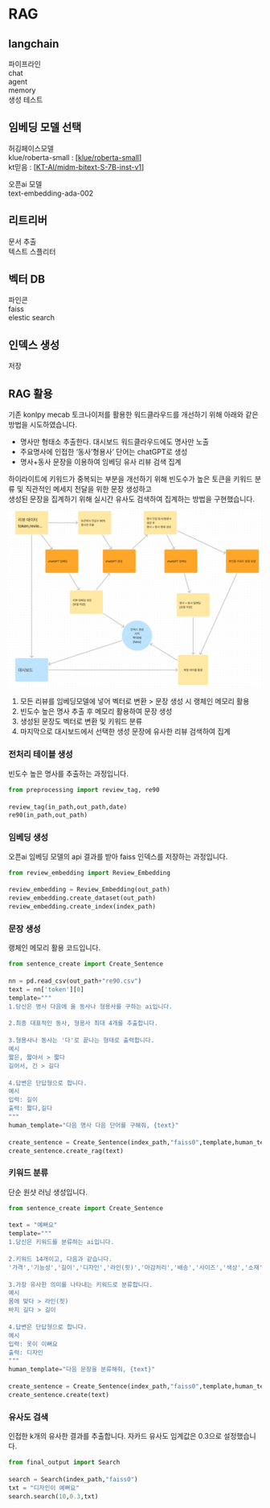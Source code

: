# RAG

## langchain
파이프라인  
chat  
agent  
memory  
생성 테스트  

## 임베딩 모델 선택
허깅페이스모델  
klue/roberta-small : [[klue/roberta-small](https://huggingface.co/klue/roberta-small)]  
kt믿음 : [[KT-AI/midm-bitext-S-7B-inst-v1](https://huggingface.co/KT-AI/midm-bitext-S-7B-inst-v1)]  

오픈ai 모델  
text-embedding-ada-002  

## 리트리버
문서 추출  
텍스트 스플리터    

## 벡터 DB
파인콘  
faiss  
elestic search  

## 인덱스 생성
저장  

## RAG 활용
기존 konlpy mecab 토크나이저를 활용한 워드클라우드를 개선하기 위해 아래와 같은 방법을 시도하였습니다.  
- 명사만 형태소 추출한다. 대시보드 워드클라우드에도 명사만 노출  
- 주요명사에 인접한 ‘동사’형용사’ 단어는 chatGPT로 생성  
- 명사+동사 문장을 이용하여 임베딩 유사 리뷰 검색 집계  

하이라이트에 키워드가 중복되는 부분을 개선하기 위해 빈도수가 높은 토큰을 키워드 분류 및 직관적인 메세지 전달을 위한 문장 생성하고  
생성된 문장을 집계하기 위해 실시간 유사도 검색하여 집계하는 방법을 구현했습니다.  

![ex_screenshot](./img/process.png)  

1. 모든 리뷰를 임베딩모델에 넣어 벡터로 변환 > 문장 생성 시 랭체인 메모리 활용  
2. 빈도수 높은 명사 추출 후 메모리 활용하여 문장 생성  
3. 생성된 문장도 벡터로 변환 및 키워드 분류  
4. 마지막으로 대시보드에서 선택한 생성 문장에 유사한 리뷰 검색하여 집계  


### 전처리 테이블 생성
빈도수 높은 명사를 추출하는 과정입니다.
```python
from preprocessing import review_tag, re90

review_tag(in_path,out_path,date)
re90(in_path,out_path)
```

### 임베딩 생성
오픈ai 임베딩 모델의 api 결과를 받아 faiss 인덱스를 저장하는 과정입니다.
```python
from review_embedding import Review_Embedding

review_embedding = Review_Embedding(out_path)
review_embedding.create_dataset(out_path)
review_embedding.create_index(index_path)
```

### 문장 생성
랭체인 메모리 활용 코드입니다.  
```python
from sentence_create import Create_Sentence

nn = pd.read_csv(out_path+"re90.csv")
text = nn['token'][0]
template="""
1.당신은 명사 다음에 올 동사나 형용사를 구하는 ai입니다.

2.최종 대표적인 동사, 형용사 최대 4개를 추출합니다.

3.형용사나 동사는 '다'로 끝나는 형태로 출력합니다.
예시
짧은, 짧아서 > 짧다
길어서, 긴 > 길다

4.답변은 단답형으로 합니다.
예시
입력: 길이
출력: 짧다,길다
"""
human_template="다음 명사 다음 단어를 구해줘, {text}"

create_sentence = Create_Sentence(index_path,"faiss0",template,human_template)
create_sentence.create_rag(text)
```

### 키워드 분류
단순 원샷 러닝 생성입니다.  
```python
from sentence_create import Create_Sentence

text = "예뻐요"
template="""
1.당신은 키워드를 분류하는 ai입니다.

2.키워드 14개이고, 다음과 같습니다.
'가격','기능성','길이','디자인','라인(핏)','마감처리','배송','사이즈','색상','소재','스타일','신축성','착용감','품질'

3.가장 유사한 의미를 나타내는 키워드로 분류합니다.
예시
몸에 맞다 > 라인(핏)
바지 길다 > 길이

4.답변은 단답형으로 합니다.
예시
입력: 옷이 이뻐요
출력: 디자인
"""
human_template="다음 문장을 분류해줘, {text}"

create_sentence = Create_Sentence(index_path,"faiss0",template,human_template)
create_sentence.create(text)
```

### 유사도 검색
인접한 k개의 유사한 결과를 추출합니다.
자카드 유사도 임계값은 0.3으로 설정했습니다.
```python
from final_output import Search

search = Search(index_path,"faiss0")
txt = "디자인이 예뻐요"
search.search(10,0.3,txt)
```
